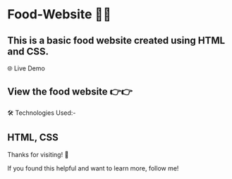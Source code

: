 # Food-Website  🍿🍿

This is a basic food website created using HTML and CSS. 
------
🌐 Live Demo

View the food website 👉👉 
------
🛠 Technologies Used:-

HTML,
CSS
--------
Thanks for visiting! 🌟


If you found this helpful and want to learn more, follow me!
